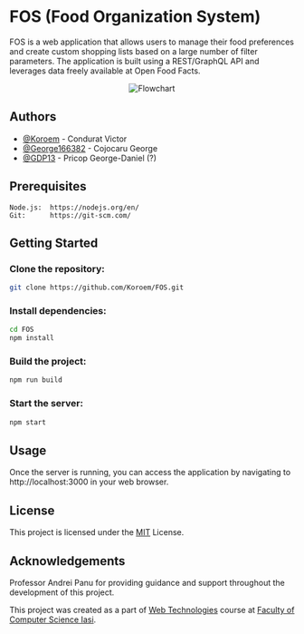 
# FOS (Food Organization System)

FOS is a web application that allows users to manage their food preferences and create custom shopping lists based on a large number of filter parameters. The application is built using a REST/GraphQL API and leverages data freely available at Open Food Facts.


<p align="center">
  <img src="https://i.ibb.co/b7BNs1S/logo.png" alt="Flowchart">
</p>



## Authors

- [@Koroem](https://github.com/Koroem)             -  Condurat Victor
- [@George166382](https://github.com/George166382) -  Cojocaru George
- [@GDP13](https://github.com/GDP13)               -  Pricop George-Daniel (?)


## Prerequisites

    Node.js:  https://nodejs.org/en/
    Git:      https://git-scm.com/
## Getting Started

 ### Clone the repository:

```bash
git clone https://github.com/Koroem/FOS.git

```
 ###  Install dependencies:
```bash 
cd FOS
npm install
 ```


### Build the project:
```bash 
npm run build 
```

### Start the server:
```bash 
npm start
```


    
## Usage
Once the server is running, you can access the application by navigating to http://localhost:3000 in your web browser.
## License
This project is licensed under the [MIT](https://choosealicense.com/licenses/mit/) License.



## Acknowledgements

 Professor Andrei Panu for providing guidance and support throughout the development of this project.
 
 This project was created as a part of [Web Technologies](https://profs.info.uaic.ro/~andrei.panu/) course at [Faculty of Computer Science Iasi](https://www.info.uaic.ro/en/home-page-2/).

